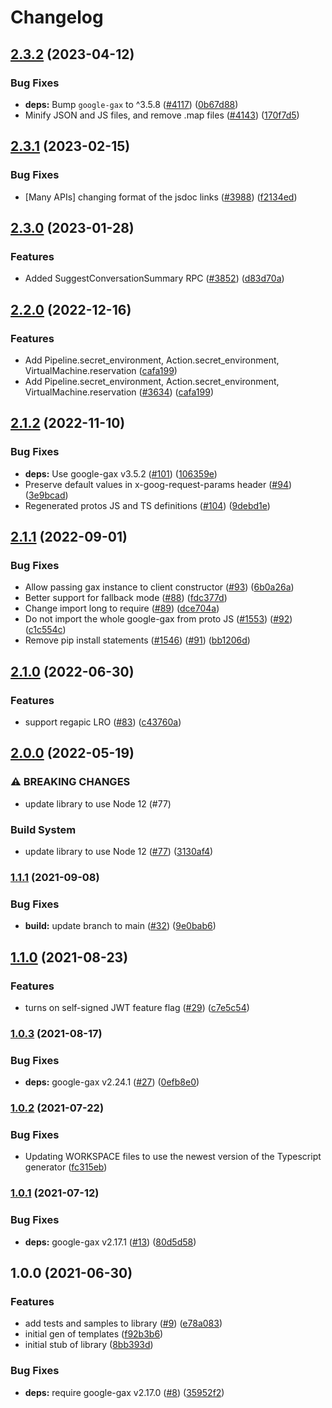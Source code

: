 # Changelog

## [2.3.2](https://github.com/googleapis/google-cloud-node/compare/life-sciences-v2.3.1...life-sciences-v2.3.2) (2023-04-12)


### Bug Fixes

* **deps:** Bump `google-gax` to ^3.5.8 ([#4117](https://github.com/googleapis/google-cloud-node/issues/4117)) ([0b67d88](https://github.com/googleapis/google-cloud-node/commit/0b67d883963643ce1b4f6d2ccd3e8d37adf6e029))
* Minify JSON and JS files, and remove .map files ([#4143](https://github.com/googleapis/google-cloud-node/issues/4143)) ([170f7d5](https://github.com/googleapis/google-cloud-node/commit/170f7d57b8fd344d182a8e758867b8124722eebc))

## [2.3.1](https://github.com/googleapis/google-cloud-node/compare/life-sciences-v2.3.0...life-sciences-v2.3.1) (2023-02-15)


### Bug Fixes

* [Many APIs] changing format of the jsdoc links ([#3988](https://github.com/googleapis/google-cloud-node/issues/3988)) ([f2134ed](https://github.com/googleapis/google-cloud-node/commit/f2134ed5f166a3bb7dd0bed556700f0b0fd9756a))

## [2.3.0](https://github.com/googleapis/google-cloud-node/compare/life-sciences-v2.2.0...life-sciences-v2.3.0) (2023-01-28)


### Features

* Added SuggestConversationSummary RPC ([#3852](https://github.com/googleapis/google-cloud-node/issues/3852)) ([d83d70a](https://github.com/googleapis/google-cloud-node/commit/d83d70a25f78812a44c4476b2149fbdef0a2baa1))

## [2.2.0](https://github.com/googleapis/google-cloud-node/compare/life-sciences-v2.1.2...life-sciences-v2.2.0) (2022-12-16)


### Features

* Add Pipeline.secret_environment, Action.secret_environment, VirtualMachine.reservation ([cafa199](https://github.com/googleapis/google-cloud-node/commit/cafa199c4cee3c8bce6642c0624df2a6e47b7509))
* Add Pipeline.secret_environment, Action.secret_environment, VirtualMachine.reservation ([#3634](https://github.com/googleapis/google-cloud-node/issues/3634)) ([cafa199](https://github.com/googleapis/google-cloud-node/commit/cafa199c4cee3c8bce6642c0624df2a6e47b7509))

## [2.1.2](https://github.com/googleapis/nodejs-life-sciences/compare/v2.1.1...v2.1.2) (2022-11-10)


### Bug Fixes

* **deps:** Use google-gax v3.5.2 ([#101](https://github.com/googleapis/nodejs-life-sciences/issues/101)) ([106359e](https://github.com/googleapis/nodejs-life-sciences/commit/106359e0689f5085b7fb19ec36d7217648ad556b))
* Preserve default values in x-goog-request-params header ([#94](https://github.com/googleapis/nodejs-life-sciences/issues/94)) ([3e9bcad](https://github.com/googleapis/nodejs-life-sciences/commit/3e9bcad4fca23646c1170a5f13d30e344bc079d3))
* Regenerated protos JS and TS definitions ([#104](https://github.com/googleapis/nodejs-life-sciences/issues/104)) ([9debd1e](https://github.com/googleapis/nodejs-life-sciences/commit/9debd1eb1f02efc40d30d48806eb6829cbb9cf78))

## [2.1.1](https://github.com/googleapis/nodejs-life-sciences/compare/v2.1.0...v2.1.1) (2022-09-01)


### Bug Fixes

* Allow passing gax instance to client constructor ([#93](https://github.com/googleapis/nodejs-life-sciences/issues/93)) ([6b0a26a](https://github.com/googleapis/nodejs-life-sciences/commit/6b0a26af9f0494c389af5186d04e0d3b3a9f1bcd))
* Better support for fallback mode ([#88](https://github.com/googleapis/nodejs-life-sciences/issues/88)) ([fdc377d](https://github.com/googleapis/nodejs-life-sciences/commit/fdc377dcc414457a8085c71cff5c9b70ffbf3a96))
* Change import long to require ([#89](https://github.com/googleapis/nodejs-life-sciences/issues/89)) ([dce704a](https://github.com/googleapis/nodejs-life-sciences/commit/dce704abcb99f84e9afd76bcd8704b765d696251))
* Do not import the whole google-gax from proto JS ([#1553](https://github.com/googleapis/nodejs-life-sciences/issues/1553)) ([#92](https://github.com/googleapis/nodejs-life-sciences/issues/92)) ([c1c554c](https://github.com/googleapis/nodejs-life-sciences/commit/c1c554c55a7e6233d1590d2504b7b9d7d93370f3))
* Remove pip install statements ([#1546](https://github.com/googleapis/nodejs-life-sciences/issues/1546)) ([#91](https://github.com/googleapis/nodejs-life-sciences/issues/91)) ([bb1206d](https://github.com/googleapis/nodejs-life-sciences/commit/bb1206d04652a2e1f505cde61cfe84e410b7f221))

## [2.1.0](https://github.com/googleapis/nodejs-life-sciences/compare/v2.0.0...v2.1.0) (2022-06-30)


### Features

* support regapic LRO ([#83](https://github.com/googleapis/nodejs-life-sciences/issues/83)) ([c43760a](https://github.com/googleapis/nodejs-life-sciences/commit/c43760a40221e78ed755bf357bf5d76bec8dff6f))

## [2.0.0](https://github.com/googleapis/nodejs-life-sciences/compare/v1.1.1...v2.0.0) (2022-05-19)


### ⚠ BREAKING CHANGES

* update library to use Node 12 (#77)

### Build System

* update library to use Node 12 ([#77](https://github.com/googleapis/nodejs-life-sciences/issues/77)) ([3130af4](https://github.com/googleapis/nodejs-life-sciences/commit/3130af44cc9e8d0b98daef92a828a96cbea874c1))

### [1.1.1](https://www.github.com/googleapis/nodejs-life-sciences/compare/v1.1.0...v1.1.1) (2021-09-08)


### Bug Fixes

* **build:** update branch to main ([#32](https://www.github.com/googleapis/nodejs-life-sciences/issues/32)) ([9e0bab6](https://www.github.com/googleapis/nodejs-life-sciences/commit/9e0bab622b3490529e5fb6f7a462a47f3feb4681))

## [1.1.0](https://www.github.com/googleapis/nodejs-life-sciences/compare/v1.0.3...v1.1.0) (2021-08-23)


### Features

* turns on self-signed JWT feature flag ([#29](https://www.github.com/googleapis/nodejs-life-sciences/issues/29)) ([c7e5c54](https://www.github.com/googleapis/nodejs-life-sciences/commit/c7e5c542ccdeb6b5085ecc0e93b16cb41dc41c28))

### [1.0.3](https://www.github.com/googleapis/nodejs-life-sciences/compare/v1.0.2...v1.0.3) (2021-08-17)


### Bug Fixes

* **deps:** google-gax v2.24.1 ([#27](https://www.github.com/googleapis/nodejs-life-sciences/issues/27)) ([0efb8e0](https://www.github.com/googleapis/nodejs-life-sciences/commit/0efb8e0cb6e817f5ae761c90cfea0d33f3eb06ee))

### [1.0.2](https://www.github.com/googleapis/nodejs-life-sciences/compare/v1.0.1...v1.0.2) (2021-07-22)


### Bug Fixes

* Updating WORKSPACE files to use the newest version of the Typescript generator ([fc315eb](https://www.github.com/googleapis/nodejs-life-sciences/commit/fc315ebafb6ce1124a7c5dcca98af617acf8e16c))

### [1.0.1](https://www.github.com/googleapis/nodejs-life-sciences/compare/v1.0.0...v1.0.1) (2021-07-12)


### Bug Fixes

* **deps:** google-gax v2.17.1 ([#13](https://www.github.com/googleapis/nodejs-life-sciences/issues/13)) ([80d5d58](https://www.github.com/googleapis/nodejs-life-sciences/commit/80d5d583602f27319172fb4e4d2ed7c7493a2eba))

## 1.0.0 (2021-06-30)


### Features

* add tests and samples to library ([#9](https://www.github.com/googleapis/nodejs-life-sciences/issues/9)) ([e78a083](https://www.github.com/googleapis/nodejs-life-sciences/commit/e78a08373dfce628f9b9b0fc09b9944ae6d0e666))
* initial gen of templates ([f92b3b6](https://www.github.com/googleapis/nodejs-life-sciences/commit/f92b3b6309cf6ee72d204eec83c56f15eab9f786))
* initial stub of library ([8bb393d](https://www.github.com/googleapis/nodejs-life-sciences/commit/8bb393dfe738d80b4c3d324b0eb82f8df5feb630))


### Bug Fixes

* **deps:** require google-gax v2.17.0 ([#8](https://www.github.com/googleapis/nodejs-life-sciences/issues/8)) ([35952f2](https://www.github.com/googleapis/nodejs-life-sciences/commit/35952f213d7b41db9507a0dd7df594165d035ee7))
